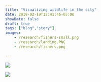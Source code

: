 ```yaml
---
title: "Visualizing wildlife in the city"
date: 2019-02-19T12:41:46-05:00
showDate: false
draft: true
tags: ["blog","story"]
images:
    - /research/fishers-small.png
    - /research/landing.PNG
    - /research/fishers.png

---
```


![](/research/landing.PNG)

![](/research/fishers.png)